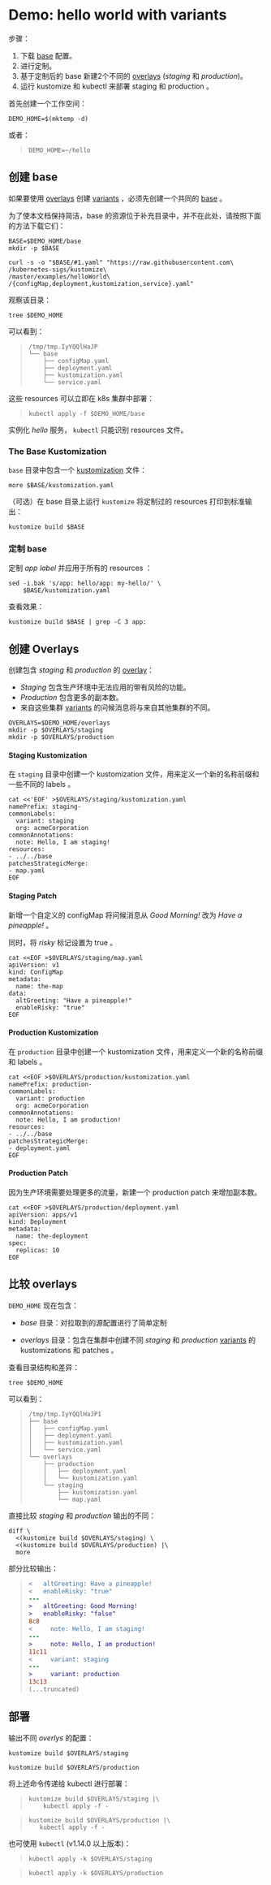 [base]: ../../docs/glossary.md#base
[config]: https://github.com/kinflate/example-hello
[gitops]: ../../docs/glossary.md#gitops
[hello]: https://github.com/monopole/hello
[kustomization]: ../../docs/glossary.md#kustomization
[original]: https://github.com/kinflate/example-hello
[overlay]: ../../docs/glossary.md#overlay
[overlays]: ../../docs/glossary.md#overlay
[patch]: ../../docs/glossary.md#patch
[variant]: ../../docs/glossary.md#variant
[variants]: ../../docs/glossary.md#variant

# Demo: hello world with variants

步骤：

 1. 下载 [base] 配置。
 2. 进行定制。
 3. 基于定制后的 base 新建2个不同的 [overlays] (_staging_ 和 _production_)。
 4. 运行 kustomize 和 kubectl 来部署 staging 和 production 。

首先创建一个工作空间：

<!-- @makeWorkplace @testAgainstLatestRelease -->
```
DEMO_HOME=$(mktemp -d)
```

或者：

> ```
> DEMO_HOME=~/hello
> ```

## 创建 base

如果要使用 [overlays] 创建 [variants] ，必须先创建一个共同的 [base] 。

为了使本文档保持简洁，base 的资源位于补充目录中，并不在此处，请按照下面的方法下载它们：

<!-- @downloadBase @testAgainstLatestRelease -->
```
BASE=$DEMO_HOME/base
mkdir -p $BASE

curl -s -o "$BASE/#1.yaml" "https://raw.githubusercontent.com\
/kubernetes-sigs/kustomize\
/master/examples/helloWorld\
/{configMap,deployment,kustomization,service}.yaml"
```

观察该目录：

<!-- @runTree @testAgainstLatestRelease -->
```
tree $DEMO_HOME
```

可以看到：

> ```
> /tmp/tmp.IyYQQlHaJP
> └── base
>     ├── configMap.yaml
>     ├── deployment.yaml
>     ├── kustomization.yaml
>     └── service.yaml
> ```

这些 resources 可以立即在 k8s 集群中部署：

> ```
> kubectl apply -f $DEMO_HOME/base
> ```

实例化 _hello_ 服务， `kubectl` 只能识别 resources 文件。


### The Base Kustomization

`base` 目录中包含一个 [kustomization] 文件：

<!-- @showKustomization @testAgainstLatestRelease -->
```
more $BASE/kustomization.yaml
```

（可选）在 base 目录上运行 `kustomize` 将定制过的 resources 打印到标准输出：

<!-- @buildBase @testAgainstLatestRelease -->
```
kustomize build $BASE
```

### 定制 base

定制 _app label_ 并应用于所有的 resources ：

<!-- @addLabel @testAgainstLatestRelease -->
```
sed -i.bak 's/app: hello/app: my-hello/' \
    $BASE/kustomization.yaml
```

查看效果：
<!-- @checkLabel @testAgainstLatestRelease -->
```
kustomize build $BASE | grep -C 3 app:
```

## 创建 Overlays

创建包含 _staging_ 和 _production_ 的 [overlay]：

 * _Staging_ 包含生产环境中无法应用的带有风险的功能。
 * _Production_ 包含更多的副本数。
 * 来自这些集群 [variants] 的问候消息将与来自其他集群的不同。

<!-- @overlayDirectories @testAgainstLatestRelease -->
```
OVERLAYS=$DEMO_HOME/overlays
mkdir -p $OVERLAYS/staging
mkdir -p $OVERLAYS/production
```

#### Staging Kustomization

在 `staging` 目录中创建一个 kustomization 文件，用来定义一个新的名称前缀和一些不同的 labels 。

<!-- @makeStagingKustomization @testAgainstLatestRelease -->
```
cat <<'EOF' >$OVERLAYS/staging/kustomization.yaml
namePrefix: staging-
commonLabels:
  variant: staging
  org: acmeCorporation
commonAnnotations:
  note: Hello, I am staging!
resources:
- ../../base
patchesStrategicMerge:
- map.yaml
EOF
```

#### Staging Patch

新增一个自定义的 configMap 将问候消息从 _Good Morning!_ 改为 _Have a pineapple!_ 。

同时，将 _risky_ 标记设置为 true 。

<!-- @stagingMap @testAgainstLatestRelease -->
```
cat <<EOF >$OVERLAYS/staging/map.yaml
apiVersion: v1
kind: ConfigMap
metadata:
  name: the-map
data:
  altGreeting: "Have a pineapple!"
  enableRisky: "true"
EOF
```

#### Production Kustomization

在 `production` 目录中创建一个 kustomization 文件，用来定义一个新的名称前缀和 labels 。

<!-- @makeProductionKustomization @testAgainstLatestRelease -->
```
cat <<EOF >$OVERLAYS/production/kustomization.yaml
namePrefix: production-
commonLabels:
  variant: production
  org: acmeCorporation
commonAnnotations:
  note: Hello, I am production!
resources:
- ../../base
patchesStrategicMerge:
- deployment.yaml
EOF
```


#### Production Patch

因为生产环境需要处理更多的流量，新建一个 production patch 来增加副本数。

<!-- @productionDeployment @testAgainstLatestRelease -->
```
cat <<EOF >$OVERLAYS/production/deployment.yaml
apiVersion: apps/v1
kind: Deployment
metadata:
  name: the-deployment
spec:
  replicas: 10
EOF
```

## 比较 overlays


`DEMO_HOME` 现在包含：

 - _base_ 目录：对拉取到的源配置进行了简单定制

 - _overlays_ 目录：包含在集群中创建不同 _staging_ 和 _production_ [variants] 的 kustomizations 和 patches 。

查看目录结构和差异：

<!-- @listFiles @testAgainstLatestRelease -->
```
tree $DEMO_HOME
```

可以看到：

> ```
> /tmp/tmp.IyYQQlHaJP1
> ├── base
> │   ├── configMap.yaml
> │   ├── deployment.yaml
> │   ├── kustomization.yaml
> │   └── service.yaml
> └── overlays
>     ├── production
>     │   ├── deployment.yaml
>     │   └── kustomization.yaml
>     └── staging
>         ├── kustomization.yaml
>         └── map.yaml
> ```

直接比较 _staging_ 和 _production_ 输出的不同：

<!-- @compareOutput -->
```
diff \
  <(kustomize build $OVERLAYS/staging) \
  <(kustomize build $OVERLAYS/production) |\
  more
```

部分比较输出：

> ```diff
> <   altGreeting: Have a pineapple!
> <   enableRisky: "true"
> ---
> >   altGreeting: Good Morning!
> >   enableRisky: "false"
> 8c8
> <     note: Hello, I am staging!
> ---
> >     note: Hello, I am production!
> 11c11
> <     variant: staging
> ---
> >     variant: production
> 13c13
> (...truncated)
> ```


## 部署

输出不同 _overlys_ 的配置：

<!-- @buildStaging @testAgainstLatestRelease -->
```
kustomize build $OVERLAYS/staging
```

<!-- @buildProduction @testAgainstLatestRelease -->
```
kustomize build $OVERLAYS/production
```

将上述命令传递给 kubectl 进行部署：

> ```
> kustomize build $OVERLAYS/staging |\
>     kubectl apply -f -
> ```

> ```
> kustomize build $OVERLAYS/production |\
>    kubectl apply -f -
> ```

也可使用 `kubectl` (v1.14.0 以上版本)：

> ```
> kubectl apply -k $OVERLAYS/staging
> ```

> ```
> kubectl apply -k $OVERLAYS/production
> ```
